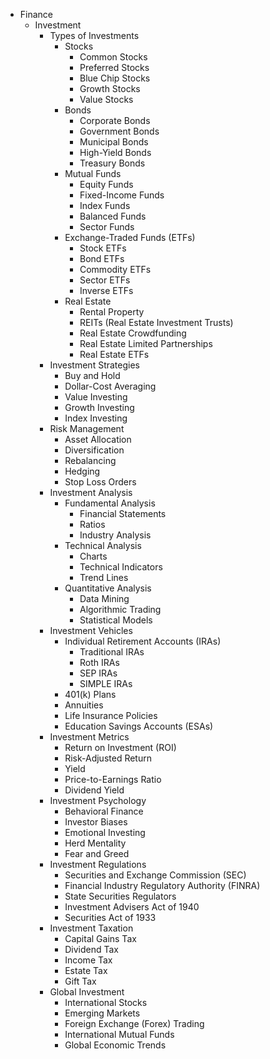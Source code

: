 - Finance
  - Investment
    - Types of Investments
      - Stocks
        - Common Stocks
        - Preferred Stocks
        - Blue Chip Stocks
        - Growth Stocks
        - Value Stocks
      - Bonds
        - Corporate Bonds
        - Government Bonds
        - Municipal Bonds
        - High-Yield Bonds
        - Treasury Bonds
      - Mutual Funds
        - Equity Funds
        - Fixed-Income Funds
        - Index Funds
        - Balanced Funds
        - Sector Funds
      - Exchange-Traded Funds (ETFs)
        - Stock ETFs
        - Bond ETFs
        - Commodity ETFs
        - Sector ETFs
        - Inverse ETFs
      - Real Estate
        - Rental Property
        - REITs (Real Estate Investment Trusts)
        - Real Estate Crowdfunding
        - Real Estate Limited Partnerships
        - Real Estate ETFs
    - Investment Strategies
      - Buy and Hold
      - Dollar-Cost Averaging
      - Value Investing
      - Growth Investing
      - Index Investing
    - Risk Management
      - Asset Allocation
      - Diversification
      - Rebalancing
      - Hedging
      - Stop Loss Orders
    - Investment Analysis
      - Fundamental Analysis
        - Financial Statements
        - Ratios
        - Industry Analysis
      - Technical Analysis
        - Charts
        - Technical Indicators
        - Trend Lines
      - Quantitative Analysis
        - Data Mining
        - Algorithmic Trading
        - Statistical Models
    - Investment Vehicles
      - Individual Retirement Accounts (IRAs)
        - Traditional IRAs
        - Roth IRAs
        - SEP IRAs
        - SIMPLE IRAs
      - 401(k) Plans
      - Annuities
      - Life Insurance Policies
      - Education Savings Accounts (ESAs)
    - Investment Metrics
      - Return on Investment (ROI)
      - Risk-Adjusted Return
      - Yield
      - Price-to-Earnings Ratio
      - Dividend Yield
    - Investment Psychology
      - Behavioral Finance
      - Investor Biases
      - Emotional Investing
      - Herd Mentality
      - Fear and Greed
    - Investment Regulations
      - Securities and Exchange Commission (SEC)
      - Financial Industry Regulatory Authority (FINRA)
      - State Securities Regulators
      - Investment Advisers Act of 1940
      - Securities Act of 1933
    - Investment Taxation
      - Capital Gains Tax
      - Dividend Tax
      - Income Tax
      - Estate Tax
      - Gift Tax
    - Global Investment
      - International Stocks
      - Emerging Markets
      - Foreign Exchange (Forex) Trading
      - International Mutual Funds
      - Global Economic Trends